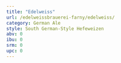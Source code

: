 ```yaml
---
title: "Edelweiss"
url: /edelweissbrauerei-farny/edelweiss/
category: German Ale
style: South German-Style Hefeweizen
abv: 0
ibu: 0
srm: 0
upc: 0
---
```


